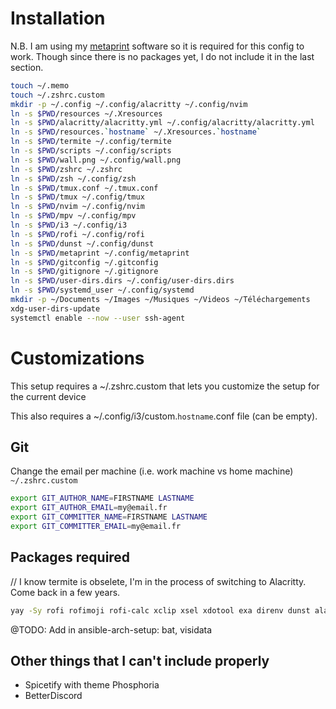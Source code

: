 # Installation

N.B. I am using my [metaprint](https://github.com/oxodao/metaprint) software so it is required for this config to work. Though since there is no packages yet, I do not include it in the last section.
```sh
touch ~/.memo
touch ~/.zshrc.custom
mkdir -p ~/.config ~/.config/alacritty ~/.config/nvim
ln -s $PWD/resources ~/.Xresources
ln -s $PWD/alacritty/alacritty.yml ~/.config/alacritty/alacritty.yml
ln -s $PWD/resources.`hostname` ~/.Xresources.`hostname`
ln -s $PWD/termite ~/.config/termite
ln -s $PWD/scripts ~/.config/scripts
ln -s $PWD/wall.png ~/.config/wall.png
ln -s $PWD/zshrc ~/.zshrc
ln -s $PWD/zsh ~/.config/zsh
ln -s $PWD/tmux.conf ~/.tmux.conf
ln -s $PWD/tmux ~/.config/tmux
ln -s $PWD/nvim ~/.config/nvim
ln -s $PWD/mpv ~/.config/mpv
ln -s $PWD/i3 ~/.config/i3
ln -s $PWD/rofi ~/.config/rofi
ln -s $PWD/dunst ~/.config/dunst
ln -s $PWD/metaprint ~/.config/metaprint
ln -s $PWD/gitconfig ~/.gitconfig
ln -s $PWD/gitignore ~/.gitignore
ln -s $PWD/user-dirs.dirs ~/.config/user-dirs.dirs
ln -s $PWD/systemd_user ~/.config/systemd
mkdir -p ~/Documents ~/Images ~/Musiques ~/Videos ~/Téléchargements
xdg-user-dirs-update
systemctl enable --now --user ssh-agent
```

# Customizations
This setup requires a ~/.zshrc.custom that lets you customize the setup for the current device

This also requires a ~/.config/i3/custom.`hostname`.conf file (can be empty).

## Git
Change the email per machine (i.e. work machine vs home machine)
`~/.zshrc.custom`
```sh
export GIT_AUTHOR_NAME=FIRSTNAME LASTNAME
export GIT_AUTHOR_EMAIL=my@email.fr
export GIT_COMMITTER_NAME=FIRSTNAME LASTNAME
export GIT_COMMITTER_EMAIL=my@email.fr
```

## Packages required

// I know termite is obselete, I'm in the process of switching to Alacritty. Come back in a few years.
```sh
yay -Sy rofi rofimoji rofi-calc xclip xsel xdotool exa direnv dunst alacritty lm_sensors inetutils scrot i3lock playerctl metaprint
```

@TODO: Add in ansible-arch-setup: bat, visidata

## Other things that I can't include properly

- Spicetify with theme Phosphoria
- BetterDiscord
